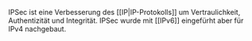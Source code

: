 IPSec ist eine Verbesserung des [[IP|IP-Protokolls]] um Vertraulichkeit, Authentizität und Integrität. IPSec wurde mit [[IPv6]] eingefürht aber für IPv4 nachgebaut.